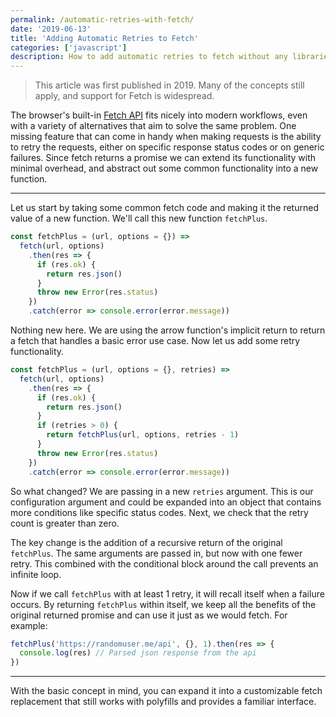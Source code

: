 ```yaml
---
permalink: /automatic-retries-with-fetch/
date: '2019-06-13'
title: 'Adding Automatic Retries to Fetch'
categories: ['javascript']
description: How to add automatic retries to fetch without any libraries.
---
```


  >This article was first published in 2019. Many of the concepts still apply, and support for Fetch is widespread.

The browser's built-in [Fetch API](https://developer.mozilla.org/en-US/docs/Web/API/Fetch_API) fits nicely into modern workflows, even with a variety of alternatives that aim to solve the same problem. One missing feature that can come in handy when making requests is the ability to retry the requests, either on specific response status codes or on generic failures. Since fetch returns a promise we can extend its functionality with minimal overhead, and abstract out some common functionality into a new function.

---

Let us start by taking some common fetch code and making it the returned value of a new function. We'll call this new function `fetchPlus`.

```javascript
const fetchPlus = (url, options = {}) =>
  fetch(url, options)
    .then(res => {
      if (res.ok) {
        return res.json()
      }
      throw new Error(res.status)
    })
    .catch(error => console.error(error.message))
```

Nothing new here. We are using the arrow function's implicit return to return a fetch that handles a basic error use case. Now let us add some retry functionality.

```javascript
const fetchPlus = (url, options = {}, retries) =>
  fetch(url, options)
    .then(res => {
      if (res.ok) {
        return res.json()
      }
      if (retries > 0) {
        return fetchPlus(url, options, retries - 1)
      }
      throw new Error(res.status)
    })
    .catch(error => console.error(error.message))
```

So what changed? We are passing in a new `retries` argument. This is our configuration argument and could be expanded into an object that contains more conditions like specific status codes. Next, we check that the retry count is greater than zero.

The key change is the addition of a recursive return of the original `fetchPlus`. The same arguments are passed in, but now with one fewer retry. This combined with the conditional block around the call prevents an infinite loop.

Now if we call `fetchPlus` with at least 1 retry, it will recall itself when a failure occurs. By returning `fetchPlus` within itself, we keep all the benefits of the original returned promise and can use it just as we would fetch. For example:

```javascript
fetchPlus('https://randomuser.me/api', {}, 1).then(res => {
  console.log(res) // Parsed json response from the api
})
```

---

With the basic concept in mind, you can expand it into a customizable fetch replacement that still works with polyfills and provides a familiar interface.
